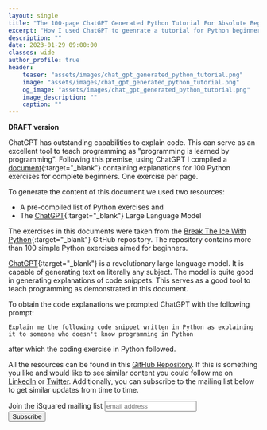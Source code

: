 ```yaml
---
layout: single
title: "The 100-page ChatGPT Generated Python Tutorial For Absolute Beginners"
excerpt: "How I used ChatGPT to geenrate a tutorial for Python beginners"
description: ""
date: 2023-01-29 09:00:00
classes: wide
author_profile: true
header:
    teaser: "assets/images/chat_gpt_generated_python_tutorial.png"
    image: "assets/images/chat_gpt_generated_python_tutorial.png"
    og_image: "assets/images/chat_gpt_generated_python_tutorial.png"
    image_description: ""
    caption: ""
---
```


**DRAFT version**


ChatGPT has outstanding capabilities to explain code. This can serve as an excellent tool to teach programming as "programming is learned by programming".
Following this premise, using ChatGPT I compiled a [document](https://github.com/IlievskiV/the-100-page-chat-gpt-generated-python-tutorial/blob/main/100_page_chat_gpt_generated_python_tutorial.pdf){:target="_blank"} 
containing explanations for 100 Python exercises for complete beginners. One exercise per page.

To generate the content of this document we used two resources:
- A pre-compiled list of Python exercises and
- The [ChatGPT](https://openai.com/blog/chatgpt/){:target="_blank"}  Large Language Model

The exercises in this documents were taken from the  [Break The Ice With Python](https://github.com/darkprinx/break-the-ice-with-python){:target="_blank"} GitHub repository. 
The repository contains more than 100 simple Python exercises aimed for beginners.

[ChatGPT](https://openai.com/blog/chatgpt/){:target="_blank"}  is a revolutionary large language model. It is capable of generating text on literally any subject. 
The model is quite good in generating explanations of code snippets. This serves as a good tool to teach programming as demonstrated in this document.

To obtain the code explanations we prompted ChatGPT with the following prompt:

```plain
Explain me the following code snippet written in Python as explaining
it to someone who doesn't know programming in Python
```

after which the coding exercise in Python followed.

All the resources can be found in this <a href="https://github.com/IlievskiV/the-100-page-chat-gpt-generated-python-tutorial" target="_blank">GitHub Repository</a>.
If this is something you like and would like to see similar content you could follow me on <a href="https://www.linkedin.com/in/vilievski/" target="_blank" rel="noopener">LinkedIn</a>
or <a href="https://twitter.com/VladOsaurus" target="_blank" rel="noopener">Twitter</a>. Additionally, you can subscribe to the mailing list below to get similar updates from time to time.


<link href="//cdn-images.mailchimp.com/embedcode/horizontal-slim-10_7.css" rel="stylesheet" type="text/css">
<link href="/assets/css/mailchimp.css">
<div id="mc_embed_signup">
<form action="https://digital.us19.list-manage.com/subscribe/post?u=cb9dbe40387c27177a25de80f&amp;id=08bda6f8e0" method="post" id="mc-embedded-subscribe-form" name="mc-embedded-subscribe-form" class="validate" target="_blank" novalidate>
    <div id="mc_embed_signup_scroll">
	<label for="mce-EMAIL">Join the iSquared mailing list</label>
	<input type="email" value="" name="EMAIL" class="email" id="mce-EMAIL" placeholder="email address" required>
    <!-- real people should not fill this in and expect good things - do not remove this or risk form bot signups-->
    <div style="position: absolute; left: -5000px;" aria-hidden="true"><input type="text" name="b_cb9dbe40387c27177a25de80f_08bda6f8e0" tabindex="-1" value=""></div>
    <div class="clear"><input type="submit" value="Subscribe" name="subscribe" id="mc-embedded-subscribe" class="button"></div>
    </div>
</form>
</div>
<br/>